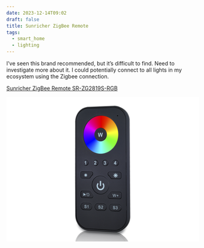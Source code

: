```yaml
---
date: 2023-12-14T09:02
draft: false
title: Sunricher ZigBee Remote
tags:
  - smart_home
  - lighting
---
```

I’ve seen this brand recommended, but it’s difficult to find. Need to investigate more about it. I could potentially connect to all lights in my ecosystem using the Zigbee connection.

[Sunricher ZigBee Remote SR-ZG2819S-RGB](https://www.sunricher.com/4-groups-rgb-zigbee-remote-sr-zg2819s-rgb.html)

![Image of a remote control, similar to a TV one but for lights with a big rainbow circle on the top of the button's surface](../attachment/vsc-paste/connected-home-switches-231214174349.png)
